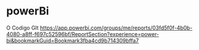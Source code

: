 # powerBi
O Codigo GIt
https://app.powerbi.com/groups/me/reports/03fd5f0f-4b0b-4080-a8ff-f697c52596bf/ReportSection?experience=power-bi&bookmarkGuid=Bookmark3fba4cd9b714309bffa7
